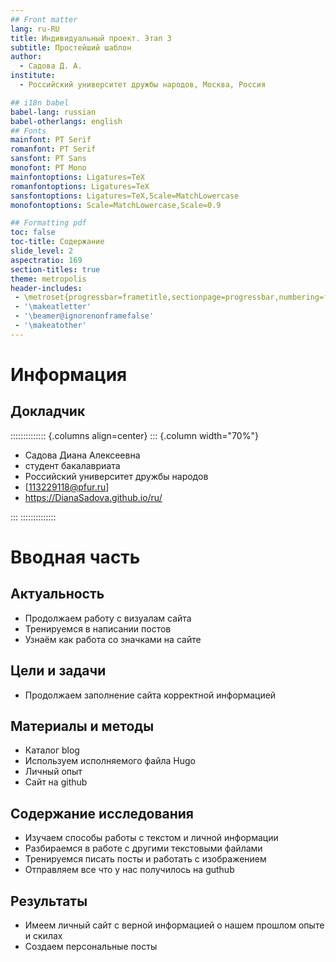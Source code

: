 ```yaml
---
## Front matter
lang: ru-RU
title: Индивидуальный проект. Этап 3
subtitle: Простейший шаблон
author:
  - Cадова Д. А.
institute:
  - Российский университет дружбы народов, Москва, Россия

## i18n babel
babel-lang: russian
babel-otherlangs: english
## Fonts
mainfont: PT Serif
romanfont: PT Serif
sansfont: PT Sans
monofont: PT Mono
mainfontoptions: Ligatures=TeX
romanfontoptions: Ligatures=TeX
sansfontoptions: Ligatures=TeX,Scale=MatchLowercase
monofontoptions: Scale=MatchLowercase,Scale=0.9

## Formatting pdf
toc: false
toc-title: Содержание
slide_level: 2
aspectratio: 169
section-titles: true
theme: metropolis
header-includes:
 - \metroset{progressbar=frametitle,sectionpage=progressbar,numbering=fraction}
 - '\makeatletter'
 - '\beamer@ignorenonframefalse'
 - '\makeatother'
---
```


# Информация

## Докладчик

:::::::::::::: {.columns align=center}
::: {.column width="70%"}

  * Садова Диана Алексеевна
  * студент бакалавриата
  * Российский университет дружбы народов
  * [113229118@pfur.ru]
  * <https://DianaSadova.github.io/ru/>

:::
::::::::::::::

# Вводная часть

## Актуальность
- Продолжаем работу с визуалам сайта
- Тренируемся в написании постов
- Узнаём как работа со значками на сайте

## Цели и задачи

- Продолжаем заполнение сайта корректной информацией

## Материалы и методы

- Каталог blog
- Используем исполняемого файла Hugo
- Личный опыт
- Сайт на github

## Содержание исследования

- Изучаем способы работы с текстом и личной информации
- Разбираемся в работе с другими текстовыми файлами
- Тренируемся писать посты и работать с изображением
- Отправляем все что у нас получилось на guthub

## Результаты

- Имеем личный сайт с верной информацией о нашем прошлом опыте и скилах
- Создаем персональные посты
